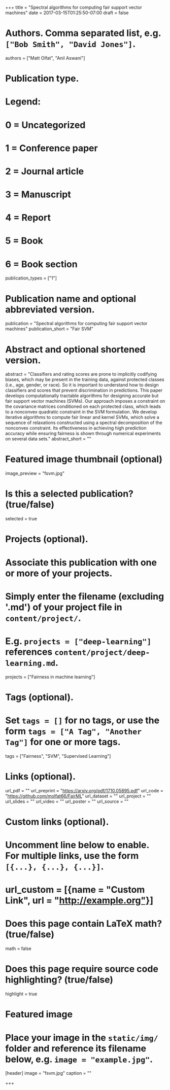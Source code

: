+++
title = "Spectral algorithms for computing fair support vector machines"
date = 2017-03-15T01:25:50-07:00
draft = false

# Authors. Comma separated list, e.g. `["Bob Smith", "David Jones"]`.
authors = ["Matt Olfat", "Anil Aswani"]

# Publication type.
# Legend:
# 0 = Uncategorized
# 1 = Conference paper
# 2 = Journal article
# 3 = Manuscript
# 4 = Report
# 5 = Book
# 6 = Book section
publication_types = ["1"]

# Publication name and optional abbreviated version.
publication = "Spectral algorithms for computing fair support vector machines"
publication_short = "Fair SVM"

# Abstract and optional shortened version.
abstract = "Classifiers and rating scores are prone to implicitly codifying biases, which may be present in the training data, against protected classes (i.e., age, gender, or race). So it is important to understand how to design classifiers and scores that prevent discrimination in predictions. This paper develops computationally tractable algorithms for designing accurate but fair support vector machines (SVMs). Our approach imposes a constraint on the covariance matrices conditioned on each protected class, which leads to a nonconvex quadratic constraint in the SVM formulation. We develop iterative algorithms to compute fair linear and kernel SVMs, which solve a sequence of relaxations constructed using a spectral decomposition of the nonconvex constraint. Its effectiveness in achieving high prediction accuracy while ensuring fairness is shown through numerical experiments on several data sets."
abstract_short = ""

# Featured image thumbnail (optional)
image_preview = "fsvm.jpg"

# Is this a selected publication? (true/false)
selected = true

# Projects (optional).
#   Associate this publication with one or more of your projects.
#   Simply enter the filename (excluding '.md') of your project file in `content/project/`.
#   E.g. `projects = ["deep-learning"]` references `content/project/deep-learning.md`.
projects = ["Fairness in machine learning"]

# Tags (optional).
#   Set `tags = []` for no tags, or use the form `tags = ["A Tag", "Another Tag"]` for one or more tags.
tags = ["Fairness", "SVM", "Supervised Learning"]

# Links (optional).
url_pdf = ""
url_preprint = "https://arxiv.org/pdf/1710.05895.pdf"
url_code = "https://github.com/molfat66/FairML"
url_dataset = ""
url_project = ""
url_slides = ""
url_video = ""
url_poster = ""
url_source = ""

# Custom links (optional).
#   Uncomment line below to enable. For multiple links, use the form `[{...}, {...}, {...}]`.
# url_custom = [{name = "Custom Link", url = "http://example.org"}]

# Does this page contain LaTeX math? (true/false)
math = false

# Does this page require source code highlighting? (true/false)
highlight = true

# Featured image
# Place your image in the `static/img/` folder and reference its filename below, e.g. `image = "example.jpg"`.
[header]
image = "fsvm.jpg"
caption = ""

+++

